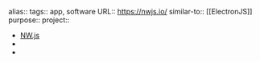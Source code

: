 alias::
tags:: app, software
URL:: https://nwjs.io/
similar-to:: [[ElectronJS]] 
purpose::
project::

- [NW.js](https://nwjs.io/)
-
-